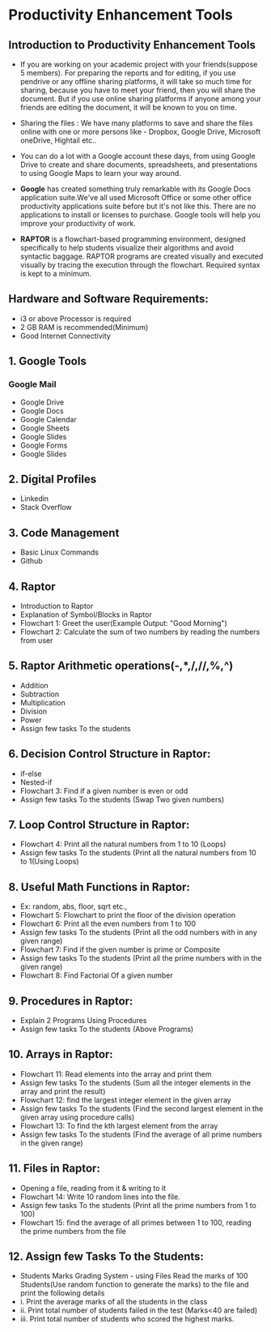 # Productivity Enhancement Tools
## Introduction to Productivity Enhancement Tools
* If you are working on your academic project with your friends(suppose 5 members). For preparing the reports and for editing, if you use pendrive or any offline sharing platforms, it will take so much time for sharing, because you have to meet your friend, then you will share the document. But if you use online sharing platforms if anyone among your friends are editing the document, it will be known to you on time.
* Sharing the files : We have many platforms to save and share the files online with one or more persons like - Dropbox, Google Drive, Microsoft oneDrive, Hightail etc..

* You can do a lot with a Google account these days, from using Google Drive to create and share documents, spreadsheets, and presentations to using Google Maps to learn your way around.

* **Google** has created something truly remarkable with its Google Docs application suite.We've all used Microsoft Office or some other office productivity applications suite before but it's not like this. There are no applications to install or licenses to purchase. Google tools will help you improve your productivity of work.
        
* **RAPTOR** is a flowchart-based programming environment, designed specifically to help students visualize their algorithms and avoid syntactic baggage. RAPTOR programs are created visually and executed visually by tracing the execution through the flowchart. Required syntax is kept to a minimum.
  
## Hardware and Software Requirements:
- i3 or above Processor is required
- 2 GB RAM is recommended(Minimum)
- Good Internet Connectivity
## 1. Google Tools 
  ###  Google Mail
                
  *  Google Drive
  *  Google Docs
  *  Google Calendar
  *  Google Sheets
  *  Google Slides
  *  Google Forms
  *  Google Slides
## 2. Digital Profiles
  *  Linkedin
  *  Stack Overflow
## 3. Code Management
  *  Basic Linux Commands
  *  Github
## 4. Raptor
  *  Introduction to Raptor
  *  Explanation of Symbol/Blocks in Raptor
  *  Flowchart 1: Greet the user(Example Output: "Good Morning")
  *  Flowchart 2: Calculate the sum of two numbers by reading the numbers from user
## 5. Raptor Arithmetic operations(-,*,/,//,%,^)
  *   Addition
  *   Subtraction
  *   Multiplication
  *   Division
  *   Power
  *   Assign few tasks To the students
## 6. Decision Control Structure in Raptor:
   *  if-else
   *  Nested-if
   *  Flowchart 3: Find if a given number is even or odd
   *   Assign few tasks To the students (Swap Two given numbers)
## 7. Loop Control Structure in Raptor:
   *  Flowchart 4: Print all the natural numbers from 1 to 10 (Loops)
   *  Assign few tasks To the students (Print all the natural numbers from 10 to 1(Using Loops)
## 8. Useful Math Functions in Raptor:
   *  Ex: random, abs, floor, sqrt etc.,
   *  Flowchart 5: Flowchart to print the floor of the division operation
   *  Flowchart 6: Print all the even numbers from 1 to 100
   *  Assign few tasks To the students (Print all the odd numbers with in any given range)
   *  Flowchart 7: Find if the given number is prime or Composite
   *  Assign few tasks To the students (Print all the prime numbers with in the given range)
   *  Flowchart 8: Find Factorial Of a given number
## 9. Procedures in Raptor:
   *  Explain 2 Programs Using Procedures
   *  Assign few tasks To the students (Above Programs)
## 10. Arrays in Raptor:
   *  Flowchart 11: Read elements into the array and print them
   *  Assign few tasks To the students (Sum all the integer elements in the array and print the result)
   *  Flowchart 12: find the largest integer element in the given array
   *  Assign few tasks To the students (Find the second largest element in the given array using procedure calls)
   *  Flowchart 13: To find the kth largest element from the array
   *  Assign few tasks To the students (Find the average of all prime numbers in the given range)
## 11. Files in Raptor:
   *  Opening a file, reading from it & writing to it
   *  Flowchart 14: Write 10 random lines into the file.
   *  Assign few tasks To the students (Print all the prime numbers from 1 to 100)
   *  Flowchart 15: find the average of all primes between 1 to 100, reading the prime numbers from the file
## 12. Assign few Tasks To the Students:
   * Students Marks Grading System - using Files Read the marks of 100 Students(Use random function to generate the marks) to the file and print the following
details
   * i. Print the average marks of all the students in the class
   * ii. Print total number of students failed in the test (Marks<40 are failed)
   * iii. Print total number of students who scored the highest marks.


